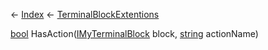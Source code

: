 ← [Index](Api-Index) ← [TerminalBlockExtentions](Sandbox.ModAPI.Ingame.TerminalBlockExtentions)

[bool](System.Boolean) HasAction([IMyTerminalBlock](Sandbox.ModAPI.Ingame.IMyTerminalBlock) block, [string](System.String) actionName)

